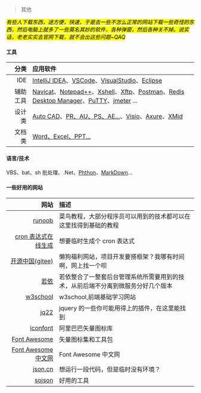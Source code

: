 > 其他

_<mark>有些人下载东西，途方便，快速，于是去一些不怎么正常的网站下载一些奇怪的东西，然后电脑上就多了一些莫名其妙的软件，各种弹窗，然后各种关不掉。说实话，老老实实去官网下载，就不会出这些问题~QAQ</mark>_

<!-- tabs:start -->

#### **工具**

|     分类 | 应用软件                                                                                                                                                                                                                                                                                                                                                                       |
| -------: | :----------------------------------------------------------------------------------------------------------------------------------------------------------------------------------------------------------------------------------------------------------------------------------------------------------------------------------------------------------------------------- |
|      IDE | [IntelliJ IDEA](https://www.jetbrains.com/zh-cn/idea/)、[VSCode](https://code.visualstudio.com/)、[VisualStudio](https://visualstudio.microsoft.com/zh-hans/)、[Eclipse](https://www.eclipse.org/)                                                                                                                                                                             |
| 辅助工具 | [Navicat](https://navicat.com.cn/)、[Notepad++](https://notepad-plus-plus.org/)、[Xshell](https://www.netsarang.com/en/xshell/)、[Xftp](https://www.netsarang.com/en/xftp/)、[Postman](https://www.postman.com/downloads/)、[Redis Desktop Manager](https://www.redis.com.cn/clients.html)、[PuTTY](https://putty.org/)、[jmeter](https://jmeter.apache.org/) ...              |
|   设计类 | [Auto CAD](https://www.autodesk.com.cn/products/autocad)、[PR、AU、PS、AE...](https://www.adobe.com/cn/products/catalog.html)、[Visio](https://support.microsoft.com/zh-cn/office/%E5%AE%89%E8%A3%85-visio-%E6%88%96%E8%AE%BF%E9%97%AE-visio-%E7%BD%91%E9%A1%B5%E7%89%88-f98f21e3-aa02-4827-9167-ddab5b025710)、[Axure](https://www.axure.com/)、[XMid](https://www.xmind.cn/) |
|   文档类 | [Word、Excel、PPT...](https://www.microsoft.com/zh-cn/microsoft-365)                                                                                                                                                                                                                                                                                                           |

#### **语言/技术**

VBS、bat、sh 批处理、.Net、[Phthon](https://www.runoob.com/python/python-tutorial.html)、[MarkDown](https://markdown.com.cn/)...

#### **一些好用的网站**

|                                                            网站 | 描述                                                                             |
| --------------------------------------------------------------: | :------------------------------------------------------------------------------- |
|                               [runoob](https://www.runoob.com/) | 菜鸟教程，大部分程序员可以用到的技术都可以在这里找得到基础的教程                 |
|                   [cron 表达式在线生成](https://cron.qqe2.com/) | 想要临时生成个 cron 表达式                                                       |
|                    [开源中国(gitee)](https://gitee.com/oschina) | 懒狗福利网站，项目开发要搭框架？我哪有时间啊，网上找一个呗                       |
|                                      [若依](https://ruoyi.vip/) | 若依整合了一整套后台管理系统所需要用到的技术，从前后端不分离到微服务分好几个版本 |
| [w3school](https://www.w3school.com.cn/index.html "前端基础篇") | w3school,前端基础学习网站                                                        |
|                                   [jq22](https://www.jq22.com/) | jquery 的一些你可能用得上的插件，在这里能找到                                    |
|                            [iconfont](https://www.iconfont.cn/) | 阿里巴巴矢量图标库                                                               |
|                        [Font Awesome](https://fontawesome.com/) | 矢量图标集和工具包                                                               |
|           [Font Awesome 中文网](http://www.fontawesome.com.cn/) | Font Awesome 中文网                                                              |
|                                 [json.cn](https://www.json.cn/) | 想运行一段代码，但是临时没有环境？                                               |
|                               [sojson](https://www.sojson.com/) | 好用的工具                                                                       |

<!-- tabs:end -->
